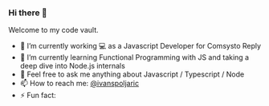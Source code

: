 ### Hi there 👋

Welcome to my code vault.

- 🔭 I’m currently working 💻 as a Javascript Developer for Comsysto Reply 
- 🌱 I’m currently learning Functional Programming with JS and taking a deep dive into Node.js internals
- 💬 Feel free to ask me anything about Javascript / Typescript / Node  
- 📫 How to reach me: [@ivanspoljaric](www.linkedin.com/in/ivan-špoljarić-2206a184)
- ⚡ Fun fact: 
